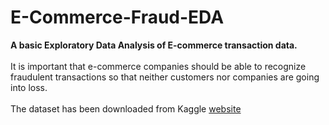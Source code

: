 # E-Commerce-Fraud-EDA
<b>A basic Exploratory Data Analysis of E-commerce transaction data.</b><br><br>
It is important that e-commerce companies should be able to recognize fraudulent transactions so that neither customers nor companies are going into loss.<br><br>
The dataset has been downloaded from Kaggle <a href="https://www.kaggle.com/aryanrastogi7767/ecommerce-fraud-data">website</a>

